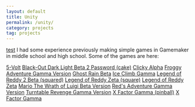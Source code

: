 ```yaml
---
layout: default
title: Unity
permalink: /unity/
category: projects
tag: projects
---
```

[test](www.google.ca)
I had some experience previously making simple games in Gamemaker in middle school and high school. Some of the games are here:

<a href="/project/unity/gamemaker/5-Volt.exe">5-Volt</a>
<a href="/project/unity/gamemaker/Black-Out Dark Light Beta 2 Password (cake).exe">Black-Out Dark Light Beta 2 Password (cake)</a>
<a href="/project/unity/gamemaker/Clicky Alpha.exe">Clicky Alpha</a>
<a href="/project/unity/gamemaker/Froggy Adventure Gamma Version.exe">Froggy Adventure Gamma Version</a>
<a href="/project/unity/gamemaker/Ghost Rain Beta.exe">Ghost Rain Beta</a>
<a href="/project/unity/gamemaker/Ice Climb Gamma.exe">Ice Climb Gamma</a>
<a href="/project/unity/gamemaker/Legend of Reddy 2 Beta (squared).exe">Legend of Reddy 2 Beta (squared)</a>
<a href="/project/unity/gamemaker/Legend of Reddy Zeta (square).exe">Legend of Reddy Zeta (square)</a>
<a href="/project/unity/gamemaker/Legend of Reddy Zeta.exe">Legend of Reddy Zeta</a>
<a href="/project/unity/gamemaker/Mario The Wrath of Luigi Beta Version.exe">Mario The Wrath of Luigi Beta Version</a>
<a href="/project/unity/gamemaker/Red's Adventure Gamma Version.exe">Red's Adventure Gamma Version</a>
<a href="/project/unity/gamemaker/Turntable Revenge Gamma Version.exe">Turntable Revenge Gamma Version</a>
<a href="/project/unity/gamemaker/X Factor Gamma (pinball).exe">X Factor Gamma (pinball)</a>
<a href="/project/unity/gamemaker/X Factor Gamma.exe">X Factor Gamma</a>

